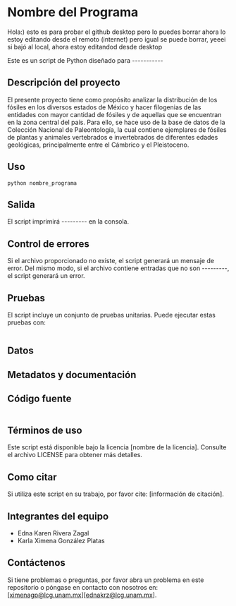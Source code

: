 # Nombre del Programa 
Hola:) esto es para probar el github desktop pero lo puedes borrar ahora lo estoy editando desde el remoto (internet) pero igual se puede borrar, yeeei si bajó al local, ahora estoy editandod desde desktop 
<!-- PRIMER MODIFICACION EN GITHUB, ESTOY EDITANDO ESTO PERO ESTO ES UN TEMPLATE -->

Este es un script de Python diseñado para ----------- 
## Descripción del proyecto
El presente proyecto tiene como propósito analizar la distribución de los fósiles en los diversos estados de México y hacer filogenias de las entidades con mayor cantidad de fósiles y de aquellas que se encuentran en la zona central del país. Para ello, se hace uso de la base de datos de la Colección Nacional de Paleontología, la cual contiene ejemplares de fósiles de plantas y animales vertebrados e invertebrados de  diferentes edades geológicas, principalmente entre el Cámbrico y el Pleistoceno. 

## Uso

```
python nombre_programa
```

## Salida

El script imprimirá --------- en la consola. 

## Control de errores

Si el archivo proporcionado no existe, el script generará un mensaje de error. Del mismo modo, si el archivo contiene entradas que no son ---------, el script generará un error.

## Pruebas

El script incluye un conjunto de pruebas unitarias. Puede ejecutar estas pruebas con:

```
```

## Datos


## Metadatos y documentación


## Código fuente

```
```

## Términos de uso

Este script está disponible bajo la licencia [nombre de la licencia]. Consulte el archivo LICENSE para obtener más detalles.

## Como citar

Si utiliza este script en su trabajo, por favor cite: [información de citación].

## Integrantes del equipo
- Edna Karen Rivera Zagal
- Karla Ximena González Platas

## Contáctenos

Si tiene problemas o preguntas, por favor abra un problema en este repositorio o póngase en contacto con nosotros en: [ximenagp@lcg.unam.mx][ednakrz@lcg.unam.mx].
